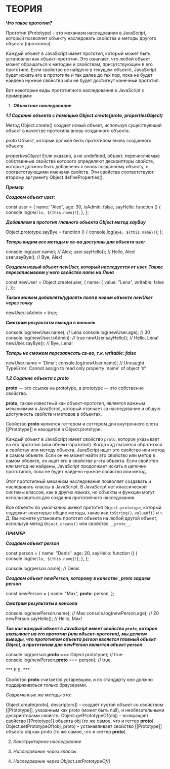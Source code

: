# ТЕОРИЯ

***Что такое прототип?***

Прототип (Prototype) - это механизм наследования в JavaScript, который позволяет объекту наследовать свойства и методы другого объекта (прототипа).

Каждый объект в JavaScript имеет прототип, который может быть установлен как объект-прототип. Это означает, что любой объект может обращаться к методам и свойствам, присутствующим в его прототипе. Если свойство не найдено в текущем объекте, JavaScript будет искать его в прототипе и так далее до тех пор, пока не будет найдено нужное свойство или не будет достигнут конечный прототип.

Вот некоторые виды прототипного наследования в JavaScript с примерами:

1. ***Объектное наследование***

***1.1 Содание объекта с помощью Object.create(proto, propertiesObject)***

Метод Object.create() создает новый объект, используя существующий объект в качестве прототипа вновь созданного объекта.

*proto*
Объект, который должен быть прототипом вновь созданного объекта.

*propertiesObject*
Если указано, а не undefined, объект, перечисляемые собственные свойства которого определяют дескрипторы свойств, которые должны быть добавлены к вновь созданному объекту, с соответствующими именами свойств. Эти свойства соответствуют второму аргументу Object.defineProperties().

***Пример*** 

***Создаем объект user:***

const user = {
  name: "Alex",
  age: 30,
  isAdmin: false,
  sayHello: function () {
    console.log(`Hello, ${this.name}!`);
  },
};

***Добавляем в прототип главного объекта Object метод sayBuy***

Object.prototype.sayBye = function () {
  console.log(`Bye, ${this.name}!`);
};

***Теперь видим все методы и св-ва доступны для объекта user***

console.log(user.name); // Alex;
user.sayHello(); // Hello, Alex!
user.sayBye(); // Bye, Alex!

***Создаем новый объект newUser, который наследуется от user. Также перезаписываем у него свойство name на Лена***

const newUser = Object.create(user, {
  name: { value: "Lena", writable: false },
});

***Также можем добавлять/удалять поля в новом объекте newUser через точку***

newUser.isAdmin = true;

***Смотрим результаты вывода в консоль***

console.log(newUser.name); // Lena
console.log(newUser.age); // 30
console.log(newUser.isAdmin); // true
newUser.sayHello(); // Hello, Lena!
newUser.sayBye(); // Bye, Lena!

***Теперь не сможем перезаписать св-во, т.к. writable: false***

newUser.name = 'Dima';
console.log(newUser.name); // Uncaught TypeError: Cannot assign to read only property 'name' of object '#<Object>'

***1.2 Содание объекта с __proto__***

__proto__ — это ссылка на prototype, а prototype — это собственно свойство.

__proto__, также известный как объект-прототип, является важным механизмом в JavaScript, который отвечает за наследование и общую доступность свойств и методов в объектах.

Свойство __proto__ является геттером и сеттером для внутреннего слота [[Prototype]] и находится в Object.prototype.

Каждый объект в JavaScript имеет свойство `proto`, которое указывает на его прототип (или объект-прототип). Когда код пытается обратиться к свойству или методу объекта, JavaScript ищет это свойство или метод в самом объекте. Если он не может найти это свойство или метод в самом объекте, он ищет его в свойстве `proto` объекта. Если свойство или метод не найдены, JavaScript продолжает искать в цепочке прототипов, пока не будет найдено нужное свойство или метод.

Этот прототипный механизм наследования позволяет создавать и наследовать классы в JavaScript. В JavaScript нет классической системы классов, как в других языках, но объекты и функции могут использоваться для создания прототипного наследования.

Все объекты по умолчанию имеют прототип `Object.prototype`, который содержит некоторые общие методы, такие как `toString()`, `valueOf()` и т. Д. Вы можете установить прототип объекта на любой другой объект, используя метод `Object.create()` или свойство `__proto__`.

***ПРИМЕР*** 

***Создаем объект person***

const person = {
  name: "Denis",
  age: 20,
  sayHello: function () {
    console.log(`Hello, ${this.name}!`);
  },
};

console.log(person.name); // Denis

***Создаем объект newPerson, которому в качестве ___proto__ задаем person***

const newPerson = {
  name: "Max",
  __proto__: person,
};

***Смотрим результаты в консоли***

console.log(newPerson.name); // Max
console.log(newPerson.age); // 20
newPerson.sayHello(); // Hello, Max!

***Так как каждый объект в JavaScript имеет свойство `proto`, которое указывает на его прототип (или объект-прототип), мы делаем выводы, что прототипом объекта person является главный объект Object, а прототипом для newPerson является объект person***

console.log(person.__proto__ === Object.prototype); // true
console.log(newPerson.__proto__ === person); // true

*** P.S. ***

Свойство __proto__ считается устаревшим, и по стандарту оно должно поддерживаться только браузерами.

*Современные же методы это:*

Object.create(proto[, descriptors]) – создаёт пустой объект со свойством [[Prototype]], указанным как proto (может быть null), и необязательными дескрипторами свойств.
Object.getPrototypeOf(obj) – возвращает свойство [[Prototype]] объекта obj (то же самое, что и геттер __proto__).
Object.setPrototypeOf(obj, proto) – устанавливает свойство [[Prototype]] объекта obj как proto (то же самое, что и сеттер __proto__).



2. *Конструкторное наследование*

3. *Наследование через классы*
4. *Наследование через Object.setPrototypeOf()*